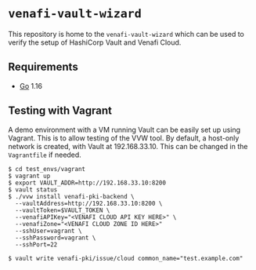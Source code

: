 # `venafi-vault-wizard`
This repository is home to the `venafi-vault-wizard` which can be used to verify the setup of HashiCorp Vault and Venafi Cloud.

## Requirements

-	[Go](https://golang.org/doc/install) 1.16

## Testing with Vagrant

A demo environment with a VM running Vault can be easily set up using Vagrant.
This is to allow testing of the VVW tool.
By default, a host-only network is created, with Vault at 192.168.33.10.
This can be changed in the `Vagrantfile` if needed.

```shell
$ cd test_envs/vagrant
$ vagrant up
$ export VAULT_ADDR=http://192.168.33.10:8200
$ vault status
$ ./vvw install venafi-pki-backend \
  --vaultAddress=http://192.168.33.10:8200 \
  --vaultToken=$VAULT_TOKEN \
  --venafiAPIKey="<VENAFI CLOUD API KEY HERE>" \
  --venafiZone="<VENAFI CLOUD ZONE ID HERE>"
  --sshUser=vagrant \
  --sshPassword=vagrant \
  --sshPort=22

$ vault write venafi-pki/issue/cloud common_name="test.example.com"
```
